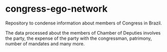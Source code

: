 # congress-ego-network

Repository to condense information about members of Congress in Brazil. 

The data processed about the members of Chamber of Deputies involves the party, the expense of the party with the congressman, patrimony, number of mandates and many more.
